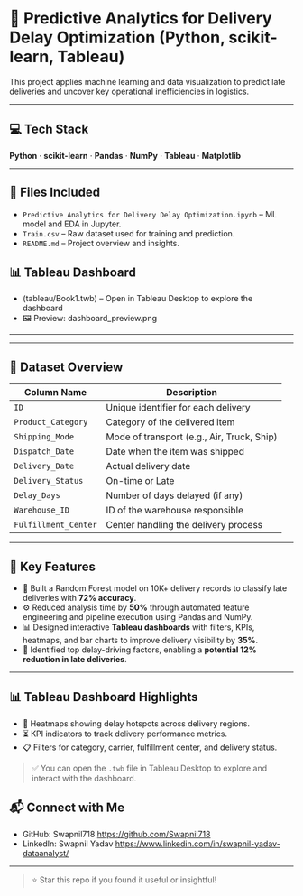# 🚚 Predictive Analytics for Delivery Delay Optimization (Python, scikit-learn, Tableau)

This project applies machine learning and data visualization to predict late deliveries and uncover key operational inefficiencies in logistics.

--- 

## 💻 Tech Stack  
**Python** · **scikit-learn** · **Pandas** · **NumPy** · **Tableau** · **Matplotlib**  

---

## 📂 Files Included

- `Predictive Analytics for Delivery Delay Optimization.ipynb` – ML model and EDA in Jupyter.
- `Train.csv` – Raw dataset used for training and prediction.
- `README.md` – Project overview and insights.
  
## 📊 Tableau Dashboard

 - (tableau/Book1.twb) – Open in Tableau Desktop to explore the dashboard  
- 🖼️ Preview: dashboard_preview.png
---
---

## 🧾 Dataset Overview

| Column Name       | Description                                      |
|-------------------|--------------------------------------------------|
| `ID`              | Unique identifier for each delivery              |
| `Product_Category`| Category of the delivered item                   |
| `Shipping_Mode`   | Mode of transport (e.g., Air, Truck, Ship)       |
| `Dispatch_Date`   | Date when the item was shipped                   |
| `Delivery_Date`   | Actual delivery date                             |
| `Delivery_Status` | On-time or Late                                  |
| `Delay_Days`      | Number of days delayed (if any)                  |
| `Warehouse_ID`    | ID of the warehouse responsible                  |
| `Fulfillment_Center` | Center handling the delivery process         |

---
## 🧠 Key Features

- 🧪 Built a Random Forest model on 10K+ delivery records to classify late deliveries with **72% accuracy**.
- ⚙️ Reduced analysis time by **50%** through automated feature engineering and pipeline execution using Pandas and NumPy.
- 📊 Designed interactive **Tableau dashboards** with filters, KPIs, heatmaps, and bar charts to improve delivery visibility by **35%**.
- 🚀 Identified top delay-driving factors, enabling a **potential 12% reduction in late deliveries**.

---

## 📊 Tableau Dashboard Highlights

- 📍 Heatmaps showing delay hotspots across delivery regions.
- ⏳ KPI indicators to track delivery performance metrics.
- 📋 Filters for category, carrier, fulfillment center, and delivery status.

> ✅ You can open the `.twb` file in Tableau Desktop to explore and interact with the dashboard.


## 📬 Connect with Me

- GitHub: Swapnil718 https://github.com/Swapnil718
- LinkedIn: Swapnil Yadav https://www.linkedin.com/in/swapnil-yadav-dataanalyst/

---

> ⭐ Star this repo if you found it useful or insightful!
